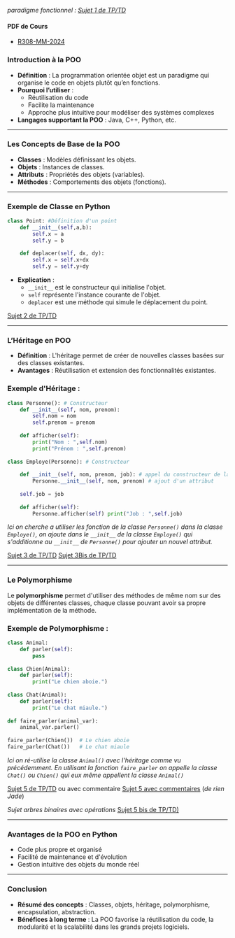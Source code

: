 
*paradigme fonctionnel : [Sujet 1 de TP/TD](codes/sujet1.py)*
#### **PDF de Cours**
- [R308-MM-2024](pdf/R308-MM-2024.pdf)

### **Introduction à la POO**

- **Définition** : La programmation orientée objet est un paradigme qui organise le code en objets plutôt qu’en fonctions.
- **Pourquoi l’utiliser** :
    - Réutilisation du code
    - Facilite la maintenance
    - Approche plus intuitive pour modéliser des systèmes complexes
- **Langages supportant la POO** : Java, C++, Python, etc.

---

### **Les Concepts de Base de la POO**

- **Classes** : Modèles définissant les objets.
- **Objets** : Instances de classes.
- **Attributs** : Propriétés des objets (variables).
- **Méthodes** : Comportements des objets (fonctions).

---

### **Exemple de Classe en Python**


```python
class Point: #Définition d'un point
	def __init__(self,a,b): 
		self.x = a 
		self.y = b 
		
	def deplacer(self, dx, dy): 
		self.x = self.x+dx 
		self.y = self.y+dy
```

- **Explication** :
    - `__init__` est le constructeur qui initialise l'objet.
    - `self` représente l'instance courante de l'objet.
    - `deplacer` est une méthode qui simule le déplacement du point.

[Sujet 2 de TP/TD](codes/sujet2.py)

---

### **L’Héritage en POO**

- **Définition** : L'héritage permet de créer de nouvelles classes basées sur des classes existantes.
- **Avantages** : Réutilisation et extension des fonctionnalités existantes.

### Exemple d'Héritage :

```python
class Personne(): # Constructeur 
	def __init__(self, nom, prenom): 
		self.nom = nom 
		self.prenom = prenom 
		
	def afficher(self): 
		print("Nom : ",self.nom) 
		print("Prénom : ",self.prenom) 
		
class Employe(Personne): # Constructeur 
	
	def __init__(self, nom, prenom, job): # appel du constructeur de la classe mère (Personne) 
		Personne.__init__(self, nom, prenom) # ajout d'un attribut 
	
	self.job = job 
	
	def afficher(self): 
		Personne.afficher(self) print("Job : ",self.job)
```

*Ici on cherche a utiliser les fonction de la classe `Personne()` dans la classe `Employe()`, on ajoute dans le `__init__` de la classe  `Employe()` qui s'additionne au  `__init__` de `Personne()` pour ajouter un nouvel attribut.*

[Sujet 3 de TP/TD](codes/sujet3.py)
[Sujet 3Bis de TP/TD](codes/sujet3bis.py)

---
### **Le Polymorphisme**

Le **polymorphisme** permet d'utiliser des méthodes de même nom sur des objets de différentes classes, chaque classe pouvant avoir sa propre implémentation de la méthode.

### Exemple de Polymorphisme :


```python
class Animal:     
	def parler(self):         
		pass  
		
class Chien(Animal):     
	def parler(self):         
		print("Le chien aboie.")  
		
class Chat(Animal):     
	def parler(self):         
		print("Le chat miaule.")  
		
def faire_parler(animal_var):     
	animal_var.parler()  
	
faire_parler(Chien())  # Le chien aboie 
faire_parler(Chat())   # Le chat miaule
```

*Ici on ré-utilise la classe `Animal()` avec l'héritage comme vu précédemment.  En utilisant la fonction `faire_parler` on appelle la classe `Chat()` ou `Chien()` qui eux même appellent la classe `Animal()`*

[Sujet 5 de TP/TD](codes/sujet5.py) ou avec commentaire [Sujet 5 avec commentaires](codes/sujet5versionJade.py) (*de rien Jade*)

*Sujet arbres binaires avec opérations*
[Sujet 5 bis de TP/TD)](codes/sujet5bis.py) 

---
### **Avantages de la POO en Python**

- Code plus propre et organisé
- Facilité de maintenance et d'évolution
- Gestion intuitive des objets du monde réel

---

### **Conclusion**

- **Résumé des concepts** : Classes, objets, héritage, polymorphisme, encapsulation, abstraction.
- **Bénéfices à long terme** : La POO favorise la réutilisation du code, la modularité et la scalabilité dans les grands projets logiciels.